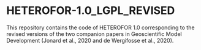 # HETEROFOR-1.0_LGPL_REVISED
This repository contains the code of HETEROFOR 1.0 corresponding to the revised versions of the two companion papers in Geoscientific Model Development (Jonard et al., 2020 and de Wergifosse et al., 2020).
